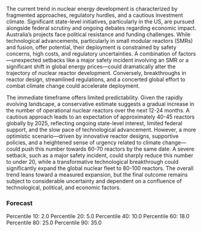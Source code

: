 The current trend in nuclear energy development is characterized by fragmented approaches, regulatory hurdles, and a cautious investment climate. Significant state-level initiatives, particularly in the US, are pursued alongside federal scrutiny and ongoing debates regarding economic impact. Australia’s projects face political resistance and funding challenges. While technological advancements, particularly in small modular reactors (SMRs) and fusion, offer potential, their deployment is constrained by safety concerns, high costs, and regulatory uncertainties. A combination of factors—unexpected setbacks like a major safety incident involving an SMR or a significant shift in global energy prices—could dramatically alter the trajectory of nuclear reactor development. Conversely, breakthroughs in reactor design, streamlined regulations, and a concerted global effort to combat climate change could accelerate deployment. 

The immediate timeframe offers limited predictability. Given the rapidly evolving landscape, a conservative estimate suggests a gradual increase in the number of operational nuclear reactors over the next 12-24 months. A cautious approach leads to an expectation of approximately 40-45 reactors globally by 2025, reflecting ongoing state-level interest, limited federal support, and the slow pace of technological advancement. However, a more optimistic scenario—driven by innovative reactor designs, supportive policies, and a heightened sense of urgency related to climate change—could push this number towards 60-70 reactors by the same date. A severe setback, such as a major safety incident, could sharply reduce this number to under 20, while a transformative technological breakthrough could significantly expand the global nuclear fleet to 80-100 reactors. The overall trend leans toward a measured expansion, but the final outcome remains subject to considerable uncertainty and dependent on a confluence of technological, political, and economic factors.

### Forecast

Percentile 10: 2.0
Percentile 20: 5.0
Percentile 40: 10.0
Percentile 60: 18.0
Percentile 80: 25.0
Percentile 90: 35.0